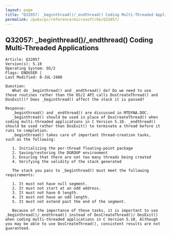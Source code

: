 ```yaml
---
layout: page
title: "Q32057: _beginthread()/_endthread() Coding Multi-Threaded Applications"
permalink: /pubs/pc/reference/microsoft/kb/Q32057/
---
```


## Q32057: _beginthread()/_endthread() Coding Multi-Threaded Applications

	Article: Q32057
	Version(s): 5.10
	Operating System: OS/2
	Flags: ENDUSER |
	Last Modified: 8-JUL-1988
	
	Question:
	   What do _beginthread() and _endthread() do? Do we need to use
	these routines rather than the OS/2 API calls DosCreateThread() and
	DosExit()? Does _beginthread() affect the stack it is passed?
	
	Response:
	   _beginthread() and _endthread() are discussed in MTDYNA.DOC.
	   _beginthread() should be used in place of DosCreateThread() when
	coding multi-threaded applications in C Version 5.10. _endthread()
	should be used rather than DosExit() to terminate a thread before it
	runs to completion.
	   _beginthread() takes care of important thread-creation tasks,
	such as the following:
	
	   1. Initializing the per-thread floating-point package
	   2. Saving/restoring the DGROUP environment
	   3. Ensuring that there are not too many threads being created
	   4. Verifying the validity of the stack generated
	
	   The stack you pass to _beginthread() must meet the following
	requirements:
	
	   1. It must not have null segment.
	   2. It must not start at an odd address.
	   3. It must not have 0 length.
	   4. It must not have an odd length.
	   5. It must not extend past the end of the segment.
	
	   Because of the importance of these tasks, it is important to use
	_beginthread()/_endthread() instead of DosCreateThread()/ DosExit()
	when coding multi-threaded applications in C Version 5.10. Although
	you may be able to use DosCreateThread(), consistent results are not
	guaranteed.

